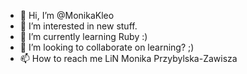 - 👋 Hi, I’m @MonikaKleo
- 👀 I’m interested in new stuff.
- 🌱 I’m currently learning Ruby :)
- 💞️ I’m looking to collaborate on learning? ;)
- 📫 How to reach me LiN Monika Przybylska-Zawisza

<!---
MonikaKleo/MonikaKleo is a ✨ special ✨ repository because its `README.md` (this file) appears on your GitHub profile.
You can click the Preview link to take a look at your changes.
--->
